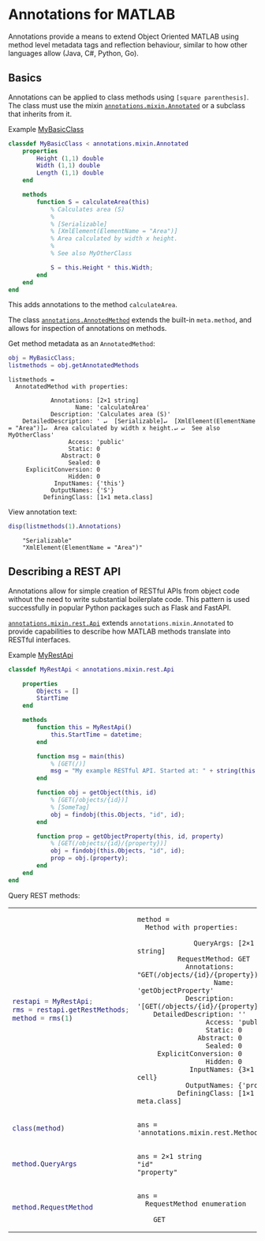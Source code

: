 # Annotations for MATLAB

Annotations provide a means to extend Object Oriented MATLAB using method level metadata tags and reflection behaviour, similar to how other languages allow (Java, C#, Python, Go).

## Basics
Annotations can be applied to class methods using `[square parenthesis]`. The class must use the mixin [`annotations.mixin.Annotated`](src/+annotations/+mixin/Annotated.m) or a subclass that inherits from it.

Example [MyBasicClass](examples/MyBasicClass.m)
```matlab
classdef MyBasicClass < annotations.mixin.Annotated
    properties
        Height (1,1) double
        Width (1,1) double
        Length (1,1) double
    end

    methods
        function S = calculateArea(this)
            % Calculates area (S) 
            %
            % [Serializable]
            % [XmlElement(ElementName = "Area")]
            % Area calculated by width x height.
            %
            % See also MyOtherClass

            S = this.Height * this.Width;
        end
    end
end
```
This adds annotations to the method `calculateArea`.

The class [`annotations.AnnotedMethod`](src/+annotations/AnnotatedMethod.m) extends the built-in `meta.method`, and allows for inspection of annotations on methods.

Get method metadata as an `AnnotatedMethod`:
```matlab
obj = MyBasicClass;
listmethods = obj.getAnnotatedMethods
```
```
listmethods = 
  AnnotatedMethod with properties:

            Annotations: [2×1 string]
                   Name: 'calculateArea'
            Description: 'Calculates area (S)'
    DetailedDescription: ' ↵  [Serializable]↵  [XmlElement(ElementName = "Area")]↵  Area calculated by width x height.↵ ↵  See also MyOtherClass'
                 Access: 'public'
                 Static: 0
               Abstract: 0
                 Sealed: 0
     ExplicitConversion: 0
                 Hidden: 0
             InputNames: {'this'}
            OutputNames: {'S'}
          DefiningClass: [1×1 meta.class]

```
View annotation text:
```matlab
disp(listmethods(1).Annotations)
```
```
    "Serializable"
    "XmlElement(ElementName = "Area")"
```

## Describing a REST API
Annotations allow for simple creation of RESTful APIs from object code without the need to write substantial boilerplate code. This pattern is used successfully in popular Python packages such as Flask and FastAPI.

[`annotations.mixin.rest.Api`](src/+annotations/+mixin/+rest/Api.m) extends `annotations.mixin.Annotated` to provide capabilities to describe how MATLAB methods translate into RESTful interfaces.


Example [MyRestApi](examples/MyRestApi.m)
```matlab
classdef MyRestApi < annotations.mixin.rest.Api

    properties
        Objects = []
        StartTime
    end

    methods
        function this = MyRestApi()
            this.StartTime = datetime;
        end

        function msg = main(this)
            % [GET(/)]
            msg = "My example RESTful API. Started at: " + string(this.StartTime);
        end

        function obj = getObject(this, id)
            % [GET(/objects/{id})]
            % [SomeTag]
            obj = findobj(this.Objects, "id", id);
        end

        function prop = getObjectProperty(this, id, property)
            % [GET(/objects/{id}/{property})]
            obj = findobj(this.Objects, "id", id);
            prop = obj.(property);
        end
    end
end

```
Query REST methods:

<table>
<tr>
<td>

```matlab
restapi = MyRestApi;
rms = restapi.getRestMethods;
method = rms(1)
```

</td>
<td>

```
method = 
  Method with properties:

              QueryArgs: [2×1 string]
          RequestMethod: GET
            Annotations: "GET(/objects/{id}/{property})"
                   Name: 'getObjectProperty'
            Description: '[GET(/objects/{id}/{property})]'
    DetailedDescription: ''
                 Access: 'public'
                 Static: 0
               Abstract: 0
                 Sealed: 0
     ExplicitConversion: 0
                 Hidden: 0
             InputNames: {3×1 cell}
            OutputNames: {'prop'}
          DefiningClass: [1×1 meta.class]
```

</td>
</tr>

<tr>
<td>

```matlab
class(method)
```

</td>
<td>

```
ans = 'annotations.mixin.rest.Method'
```

</td>
</tr>

<tr>
<td>

```matlab
method.QueryArgs
```

</td>
<td>

```
ans = 2×1 string    
"id"         
"property"   
```

</td>
</tr>

<tr>
<td>

```matlab
method.RequestMethod
```

</td>
<td>

```
ans = 
  RequestMethod enumeration

    GET  
```

</td>
</tr>

</table>